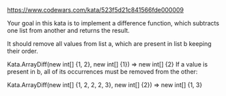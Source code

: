 https://www.codewars.com/kata/523f5d21c841566fde000009

Your goal in this kata is to implement a difference function, which subtracts one list from another and returns the result.

It should remove all values from list a, which are present in list b keeping their order.

Kata.ArrayDiff(new int[] {1, 2}, new int[] {1}) => new int[] {2}
If a value is present in b, all of its occurrences must be removed from the other:

Kata.ArrayDiff(new int[] {1, 2, 2, 2, 3}, new int[] {2}) => new int[] {1, 3}